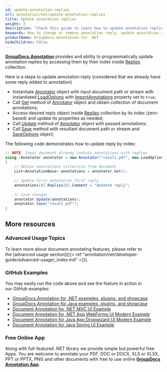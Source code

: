 ```yaml
---
id: update-annotation-replies
url: annotation/net/update-annotation-replies
title: Update annotation replies
weight: 3
description: "Check this guide to learn how to update annotation replies when collaborate over document using GroupDocs.Annotation for .NET API."
keywords: How to change or remove annotation reply, update annotation reply, remove reply, reply to annotation
productName: GroupDocs.Annotation for .NET
hideChildren: False
---
```

[**GroupDocs.Annotation**](https://products.groupdocs.com/annotation/net) provides and ability to programmatically update annotation replies by accessing them by their index inside [Replies](https://apireference.groupdocs.com/annotation/net/groupdocs.annotation.models.annotationmodels/annotationbase/properties/replies) collection.

Here is a steps to update annotation reply (considered that we already have some reply added to annotation)
*   Instantiate [Annotator](https://apireference.groupdocs.com/net/annotation/groupdocs.annotation/annotator) object with input document path or stream with instantiated [LoadOptions](https://apireference.groupdocs.com/net/annotation/groupdocs.annotation.options/loadoptions) with [ImportAnnotations](https://apireference.groupdocs.com/annotation/net/groupdocs.annotation.options/loadoptions/properties/importannotations) property set to `true`;
*   Call [Get](https://apireference.groupdocs.com/annotation/net/groupdocs.annotation/annotator/methods/get) method of [Annotator](https://apireference.groupdocs.com/net/annotation/groupdocs.annotation/annotator) object and obtain collection of document annotations;
*   Access desired reply object inside [Replies](https://apireference.groupdocs.com/annotation/net/groupdocs.annotation.models.annotationmodels/annotationbase/properties/replies) collection by its index (zero-based) and update its properties as needed;
*   Call [Update](https://apireference.groupdocs.com/annotation/net/groupdocs.annotation/annotator/methods/update) method of [Annotator](https://apireference.groupdocs.com/net/annotation/groupdocs.annotation/annotator) object with passed annotations;
*   Call [Save](https://apireference.groupdocs.com/net/annotation/groupdocs.annotation/annotator/methods/save/index) method with resultant document path or stream and [SaveOptions](https://apireference.groupdocs.com/net/annotation/groupdocs.annotation.options/saveoptions) object;
    

The following code demonstrates how to update reply by index: 

```csharp
// NOTE: Input document already contain annotations with replies
using (Annotator annotator = new Annotator("result.pdf", new LoadOptions { ImportAnnotations = true }))
{
	// Obtain annotations collection from document
	List<AnnotationBase> annotations = annotator.Get();
                
	// Update first annotation first reply
	annotations[0].Replies[0].Comment = "Updated reply";
                
	// Save changes
	annotator.Update(annotations);
	annotator.Save("result.pdf");
}
```

## More resources
### Advanced Usage Topics
To learn more about document annotating features, please refer to the [advanced usage section]({{< ref "annotation/net/developer-guide/advanced-usage/_index.md" >}}).

### GitHub Examples
You may easily run the code above and see the feature in action in our GitHub examples:

*   [GroupDocs.Annotation for .NET examples, plugins, and showcase](https://github.com/groupdocs-annotation/GroupDocs.Annotation-for-.NET)
*   [GroupDocs.Annotation for Java examples, plugins, and showcase](https://github.com/groupdocs-annotation/GroupDocs.Annotation-for-Java)
*   [Document Annotation for .NET MVC UI Example](https://github.com/groupdocs-annotation/GroupDocs.Annotation-for-.NET-MVC)
*   [Document Annotation for .NET App WebForms UI Modern Example](https://github.com/groupdocs-annotation/GroupDocs.Annotation-for-.NET-WebForms)
*   [Document Annotation for Java App Dropwizard UI Modern Example](https://github.com/groupdocs-annotation/GroupDocs.Annotation-for-Java-Dropwizard)
*   [Document Annotation for Java Spring UI Example](https://github.com/groupdocs-annotation/GroupDocs.Annotation-for-Java-Spring)
    

### Free Online App
Along with full-featured .NET library we provide simple but powerful free Apps.
You are welcome to annotate your PDF, DOC or DOCX, XLS or XLSX, PPT or PPTX, PNG and other documents with free to use online **[GroupDocs Annotation App](https://products.groupdocs.app/annotation)**.
